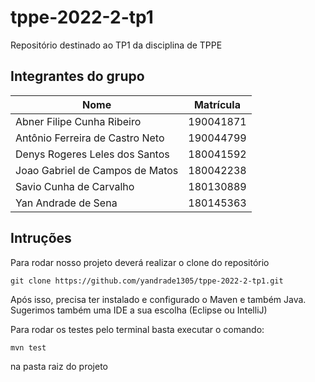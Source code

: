 # tppe-2022-2-tp1
Repositório destinado ao TP1 da disciplina de TPPE 

## Integrantes do grupo

| Nome | Matrícula |
| -- | -- |
| Abner Filipe Cunha Ribeiro | 190041871 |
| Antônio Ferreira de Castro Neto | 190044799 |
| Denys Rogeres Leles dos Santos | 180041592 |
| Joao Gabriel de Campos de Matos | 180042238 |
| Savio Cunha de Carvalho | 180130889 |
| Yan Andrade de Sena | 180145363 |

## Intruções

Para rodar nosso projeto deverá realizar o clone do repositório

``
git clone https://github.com/yandrade1305/tppe-2022-2-tp1.git
``

Após isso, precisa ter instalado e configurado o Maven e também Java. Sugerimos também uma IDE a sua escolha (Eclipse ou IntelliJ)

Para rodar os testes pelo terminal basta executar o comando: 

``
mvn test
``

na pasta raiz do projeto
